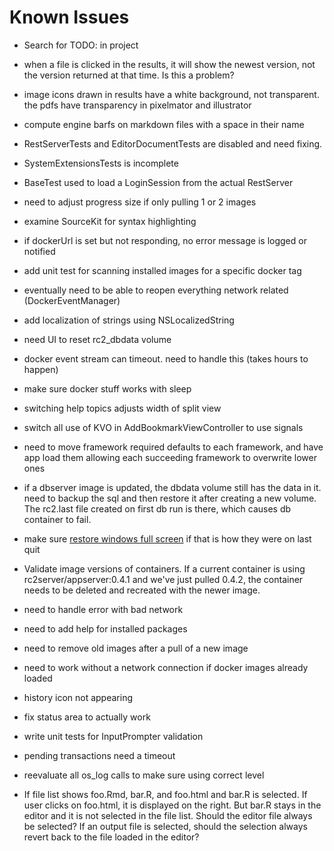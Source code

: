 # Known Issues

* Search for TODO: in project

* when a file is clicked in the results, it will show the newest version, not the version returned at that time. Is this a problem?

* image icons drawn in results have a white background, not transparent. the pdfs have transparency in pixelmator and illustrator

* compute engine barfs on markdown files with a space in their name

* RestServerTests and EditorDocumentTests are disabled and need fixing.

* SystemExtensionsTests is incomplete

* BaseTest used to load a LoginSession from the actual RestServer

* need to adjust progress size if only pulling 1 or 2 images

* examine SourceKit for syntax highlighting

* if dockerUrl is set but not responding, no error message is logged or notified

* add unit test for scanning installed images for a specific docker tag

* eventually need to be able to reopen everything network related (DockerEventManager)

* add localization of strings using NSLocalizedString

* need UI to reset rc2_dbdata volume

* docker event stream can timeout. need to handle this (takes hours to happen)

* make sure docker stuff works with sleep

* switching help topics adjusts width of split view

* switch all use of KVO in AddBookmarkViewController to use signals

* need to move framework required defaults to each framework, and have app load them allowing each succeeding framework to overwrite lower ones

* if a dbserver image is updated, the dbdata volume still has the data in it. need to backup the sql and then restore it after creating a new volume. The rc2.last file created on first db run is there, which causes db container to fail.

* make sure [restore windows full screen](http://mjtsai.com/blog/2016/11/18/full-screen-is-a-preference/) if that is how they were on last quit 

* Validate image versions of containers. If a current container is using rc2server/appserver:0.4.1 and we've just pulled 0.4.2, the container needs to be deleted and recreated with the newer image.

* need to handle error with bad network

* need to add help for installed packages

* need to remove old images after a pull of a new image

* need to work without a network connection if docker images already loaded

* history icon not appearing

* fix status area to actually work

* write unit tests for InputPrompter validation

* pending transactions need a timeout

* reevaluate all os_log calls to make sure using correct level

* If file list shows foo.Rmd, bar.R, and foo.html and bar.R is selected. If user clicks on foo.html, it is displayed on the right. But bar.R stays in the editor and it is not selected in the file list. Should the editor file always be selected? If an output file is selected, should the selection always revert back to the file loaded in the editor?

